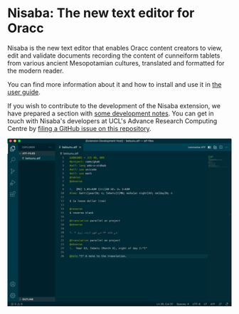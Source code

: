 # Nisaba: The new text editor for Oracc

Nisaba is the new text editor that enables Oracc content creators to view, edit and validate documents recording the content of cunneiform tablets from
various ancient Mesopotamian cultures, translated and formatted for the modern reader.

You can find more information about it and how to install and use it in [the user guide](./docs/user_guide.md).

If you wish to contribute to the development of the Nisaba extension, we have prepared a section with [some development notes](./docs/development.md). You can get in touch with Nisaba's developers at UCL's Advance Research Computing Centre by [filing a GitHub issue on this repository](https://github.com/oracc/nisaba/issues/new).

<img src="./media/nisaba_ar_en_belsunu.png" align="center">

